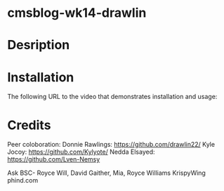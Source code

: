 # cmsblog-wk14-drawlin

# Desription



# Installation
The following URL to the video that demonstrates installation and usage:


# Credits

Peer coloboration:
Donnie Rawlings: https://github.com/drawlin22/
Kyle Jocoy: https://github.com/Kylyote/
Nedda Elsayed: https://github.com/Lven-Nemsy

Ask BSC- Royce Will, David Gaither, Mia, Royce Williams
KrispyWing
phind.com